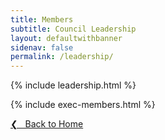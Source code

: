 ```yaml
---
title: Members
subtitle: Council Leadership
layout: defaultwithbanner
sidenav: false
permalink: /leadership/
---
```


{% include leadership.html %}

{% include exec-members.html %}

<a href="{{site.baseurl}}">&#10094; &nbsp; Back to Home</a><br>

